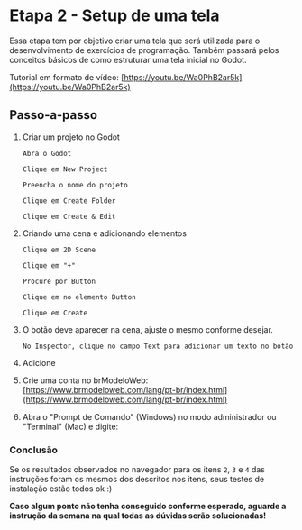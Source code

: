 # Etapa 2 - Setup de uma tela

Essa etapa tem por objetivo criar uma tela que será utilizada para o desenvolvimento de exercícios de programação. Também passará pelos conceitos básicos de como estruturar uma tela inicial no Godot. 

Tutorial em formato de vídeo: [https://youtu.be/Wa0PhB2ar5k](https://youtu.be/Wa0PhB2ar5k)

## Passo-a-passo

1. Criar um projeto no Godot

   `Abra o Godot`
   
   `Clique em New Project`
   
   `Preencha o nome do projeto`
   
   `Clique em Create Folder`
   
   `Clique em Create & Edit`
   
   
2. Criando uma cena e adicionando elementos

   `Clique em 2D Scene`
   
   `Clique em "+"`
   
   `Procure por Button`
   
   `Clique em no elemento Button`
   
   `Clique em Create`

3. O botão deve aparecer na cena, ajuste o mesmo conforme desejar.

   `No Inspector, clique no campo Text para adicionar um texto no botão`
   
4. Adicione
5. Crie uma conta no brModeloWeb:  [https://www.brmodeloweb.com/lang/pt-br/index.html](https://www.brmodeloweb.com/lang/pt-br/index.html)
6. Abra o "Prompt de Comando" (Windows) no modo administrador ou "Terminal" (Mac) e digite:


### Conclusão
Se os resultados observados no navegador para os itens `2`, `3` e `4` das instruções foram os mesmos dos descritos nos itens, seus testes de instalação estão todos ok :)

**Caso algum ponto não tenha conseguido conforme esperado, aguarde a instrução da semana na qual todas as dúvidas serão solucionadas!**
